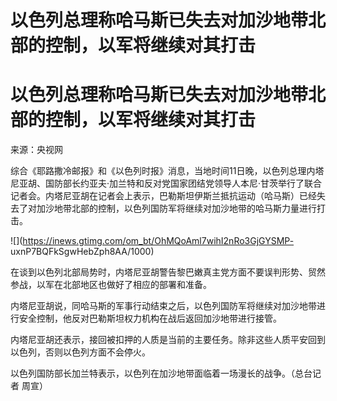 # 以色列总理称哈马斯已失去对加沙地带北部的控制，以军将继续对其打击

# 以色列总理称哈马斯已失去对加沙地带北部的控制，以军将继续对其打击

来源：央视网

综合《耶路撒冷邮报》和《以色列时报》消息，当地时间11日晚，以色列总理内塔尼亚胡、国防部长约亚夫·加兰特和反对党国家团结党领导人本尼·甘茨举行了联合记者会。内塔尼亚胡在记者会上表示，巴勒斯坦伊斯兰抵抗运动（哈马斯）已经失去了对加沙地带北部的控制，以色列国防军将继续对加沙地带的哈马斯力量进行打击。

![](https://inews.gtimg.com/om_bt/OhMQoAml7wihI2nRo3GjGYSMP-
uxnP7BQFkSgwHebZph8AA/1000)

在谈到以色列北部局势时，内塔尼亚胡警告黎巴嫩真主党方面不要误判形势、贸然参战，以军在北部地区也做好了相应的部署和准备。

内塔尼亚胡说，同哈马斯的军事行动结束之后，以色列国防军将继续对加沙地带进行安全控制，他反对巴勒斯坦权力机构在战后返回加沙地带进行接管。

内塔尼亚胡还表示，接回被扣押的人质是当前的主要任务。除非这些人质平安回到以色列，否则以色列方面不会停火。

以色列国防部长加兰特表示，以色列在加沙地带面临着一场漫长的战争。（总台记者 周宣）


